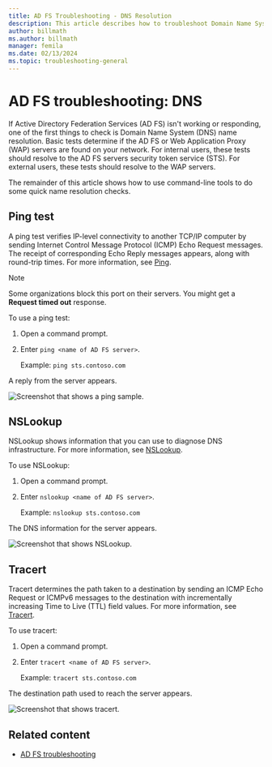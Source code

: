 ```yaml
---
title: AD FS Troubleshooting - DNS Resolution
description: This article describes how to troubleshoot Domain Name System aspects of Active Directory Federation Services.
author: billmath
ms.author: billmath
manager: femila
ms.date: 02/13/2024
ms.topic: troubleshooting-general
---
```


# AD FS troubleshooting: DNS

If Active Directory Federation Services (AD FS) isn't working or responding, one of the first things to check is Domain Name System (DNS) name resolution. Basic tests determine if the AD FS or Web Application Proxy (WAP) servers are found on your network. For internal users, these tests should resolve to the AD FS servers security token service (STS). For external users, these tests should resolve to the WAP servers.

The remainder of this article shows how to use command-line tools to do some quick name resolution checks.

## Ping test

A ping test verifies IP-level connectivity to another TCP/IP computer by sending Internet Control Message Protocol (ICMP) Echo Request messages. The receipt of corresponding Echo Reply messages appears, along with round-trip times. For more information, see [Ping](/previous-versions/windows/it-pro/windows-server-2012-R2-and-2012/ff961503(v=ws.11)).

> [!NOTE]
> Some organizations block this port on their servers. You might get a **Request timed out** response.

To use a ping test:

1. Open a command prompt.
1. Enter ```ping <name of AD FS server>```.
   
   Example: `ping sts.contoso.com`

A reply from the server appears.

![Screenshot that shows a ping sample.](media/ad-fs-tshoot-dns/dns1.png)

## NSLookup

NSLookup shows information that you can use to diagnose DNS infrastructure. For more information, see [NSLookup](/previous-versions/windows/it-pro/windows-server-2012-R2-and-2012/cc725991(v=ws.11)).

To use NSLookup:

1. Open a command prompt.
1. Enter ```nslookup <name of AD FS server>```.

   Example: `nslookup sts.contoso.com`

The DNS information for the server appears.

![Screenshot that shows NSLookup.](media/ad-fs-tshoot-dns/dns2.png)

## Tracert

Tracert determines the path taken to a destination by sending an ICMP Echo Request or ICMPv6 messages to the destination with incrementally increasing Time to Live (TTL) field values. For more information, see [Tracert](/previous-versions/windows/it-pro/windows-server-2012-R2-and-2012/ff961507(v=ws.11)).

To use tracert:

1. Open a command prompt.
1. Enter ```tracert <name of AD FS server>```.

   Example: `tracert sts.contoso.com`

The destination path used to reach the server appears.

![Screenshot that shows tracert.](media/ad-fs-tshoot-dns/dns3.png)

## Related content

- [AD FS troubleshooting](ad-fs-tshoot-overview.md)
